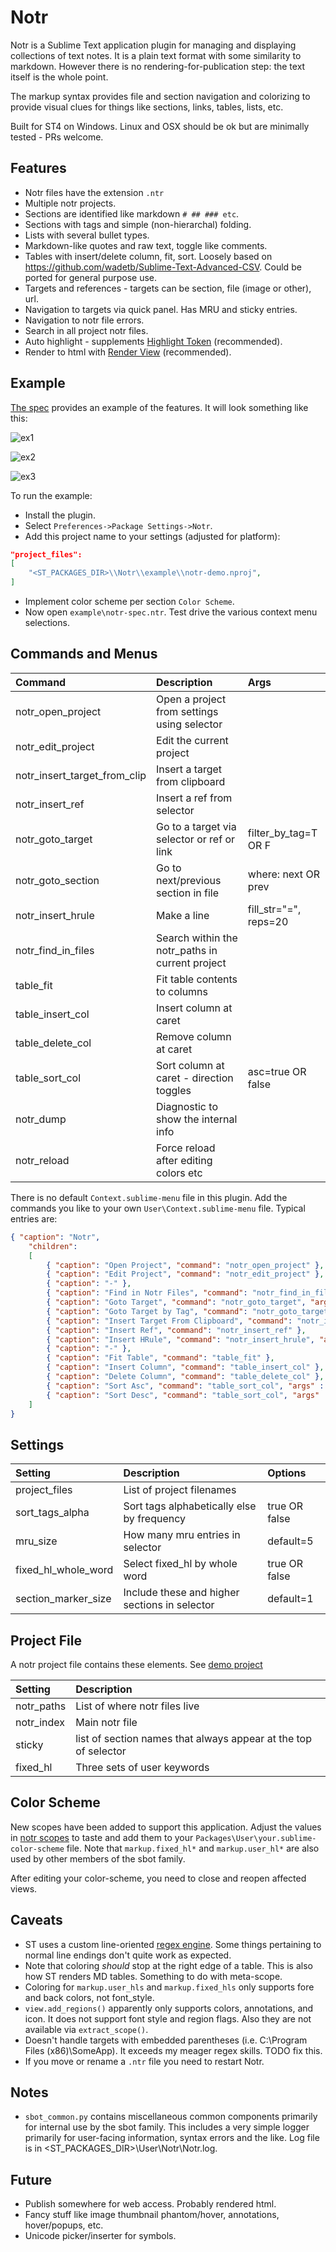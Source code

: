 # Notr

Notr is a Sublime Text application plugin for managing and displaying collections of text notes.
It is a plain text format with some similarity to markdown. However there is no rendering-for-publication
step: the text itself is the whole point.

The markup syntax provides file and section navigation and colorizing to provide visual clues for things like
sections, links, tables, lists, etc.

Built for ST4 on Windows. Linux and OSX should be ok but are minimally tested - PRs welcome.

## Features

- Notr files have the extension `.ntr`
- Multiple notr projects.
- Sections are identified like markdown `# ## ### etc`.
- Sections with tags and simple (non-hierarchal) folding.
- Lists with several bullet types.
- Markdown-like quotes and raw text, toggle like comments.
- Tables with insert/delete column, fit, sort. Loosely based on https://github.com/wadetb/Sublime-Text-Advanced-CSV.
  Could be ported for general purpose use.
- Targets and references - targets can be section, file (image or other), url.
- Navigation to targets via quick panel. Has MRU and sticky entries.
- Navigation to notr file errors.
- Search in all project notr files.
- Auto highlight - supplements [Highlight Token](https://github.com/cepthomas/SbotHighlight) (recommended).
- Render to html with [Render View](https://github.com/cepthomas/SbotRender) (recommended).

## Example

[The spec](example/notr-spec.ntr) provides an example of the features. It will look something like this:

![ex1](example/ex1.jpg)

![ex2](example/ex2.jpg)

![ex3](example/ex3.jpg)

To run the example:
- Install the plugin.
- Select `Preferences->Package Settings->Notr`.
- Add this project name to your settings (adjusted for platform):
``` json
"project_files":
[
    "<ST_PACKAGES_DIR>\\Notr\\example\\notr-demo.nproj",
]
```
- Implement color scheme per section `Color Scheme`.
- Now open `example\notr-spec.ntr`. Test drive the various context menu selections.

## Commands and Menus

| Command                      | Description                                     | Args                     |
| :--------                    | :-------                                        | :--------                |
| notr_open_project            | Open a project from settings using selector     |                          |
| notr_edit_project            | Edit the current project                        |                          |
| notr_insert_target_from_clip | Insert a target from clipboard                  |                          |
| notr_insert_ref              | Insert a ref from selector                      |                          |
| notr_goto_target             | Go to a target via selector or ref or link      | filter_by_tag=T OR F     |
| notr_goto_section            | Go to next/previous section in file             | where: next OR prev      |
| notr_insert_hrule            | Make a line                                     | fill_str="=", reps=20    |
| notr_find_in_files           | Search within the notr_paths in current project |                          |
| table_fit                    | Fit table contents to columns                   |                          |
| table_insert_col             | Insert column at caret                          |                          |
| table_delete_col             | Remove column at caret                          |                          |
| table_sort_col               | Sort column at caret - direction toggles        | asc=true OR false        |
| notr_dump                    | Diagnostic to show the internal info            |                          |
| notr_reload                  | Force reload after editing colors etc           |                          |


There is no default `Context.sublime-menu` file in this plugin.
Add the commands you like to your own `User\Context.sublime-menu` file. Typical entries are:
``` json
{ "caption": "Notr",
    "children":
    [
        { "caption": "Open Project", "command": "notr_open_project" },
        { "caption": "Edit Project", "command": "notr_edit_project" },
        { "caption": "-" },
        { "caption": "Find in Notr Files", "command": "notr_find_in_files" },
        { "caption": "Goto Target", "command": "notr_goto_target", "args" : {"filter_by_tag" : false} },
        { "caption": "Goto Target by Tag", "command": "notr_goto_target", "args" : {"filter_by_tag" : true} },
        { "caption": "Insert Target From Clipboard", "command": "notr_insert_target_from_clip" },
        { "caption": "Insert Ref", "command": "notr_insert_ref" },
        { "caption": "Insert HRule", "command": "notr_insert_hrule", "args" : {"fill_str" : "=", "reps": 60} },
        { "caption": "-" },
        { "caption": "Fit Table", "command": "table_fit" },
        { "caption": "Insert Column", "command": "table_insert_col" },
        { "caption": "Delete Column", "command": "table_delete_col" },
        { "caption": "Sort Asc", "command": "table_sort_col", "args" : {"asc" : true} },
        { "caption": "Sort Desc", "command": "table_sort_col", "args" : {"asc" : false} },
    ]
}
```

## Settings

| Setting             | Description                                   | Options         |
| :--------           | :-------                                      | :------         |
| project_files       | List of project filenames                     |                 |
| sort_tags_alpha     | Sort tags alphabetically else by frequency    | true OR false   |
| mru_size            | How many mru entries in selector              | default=5       |
| fixed_hl_whole_word | Select fixed_hl by whole word                 | true OR false   |
| section_marker_size | Include these and higher sections in selector | default=1       |

## Project File

A notr project file contains these elements. See [demo project](example/notr-demo.nproj)

| Setting             | Description                                                     |
| :--------           | :-------                                                        |
| notr_paths          | List of where notr files live                                   |
| notr_index          | Main notr file                                                  |
| sticky              | list of section names that always appear at the top of selector |
| fixed_hl            | Three sets of user keywords                                     |

## Color Scheme

New scopes have been added to support this application. Adjust the values in
[notr scopes](example/notr-scopes.sublime-color-scheme) to taste and add them
to your `Packages\User\your.sublime-color-scheme` file. Note that `markup.fixed_hl*`
and `markup.user_hl*` are also used by other members of the sbot family.

After editing your color-scheme, you need to close and reopen affected views.

## Caveats

- ST uses a custom line-oriented [regex engine](https://www.sublimetext.com/docs/syntax.html). Some things pertaining to normal line endings don't quite work as expected.
- Note that coloring *should* stop at the right edge of a table. This is also how ST renders MD tables. Something to do with meta-scope.
- Coloring for `markup.user_hls` and `markup.fixed_hls` only supports fore and back colors, not font_style.
- `view.add_regions()` apparently only supports colors, annotations, and icon. It does not support font style and region flags.
  Also they are not available via `extract_scope()`.
- Doesn't handle targets with embedded parentheses (i.e. C:\Program Files (x86)\SomeApp). It exceeds my meager regex skills. TODO fix this.
- If you move or rename a `.ntr` file you need to restart Notr.

## Notes

- `sbot_common.py` contains miscellaneous common components primarily for internal use by the sbot family.
  This includes a very simple logger primarily for user-facing information, syntax errors and the like.
  Log file is in <ST_PACKAGES_DIR>\User\Notr\Notr.log.


## Future

- Publish somewhere for web access. Probably rendered html.
- Fancy stuff like image thumbnail phantom/hover, annotations, hover/popups, etc.
- Unicode picker/inserter for symbols.

